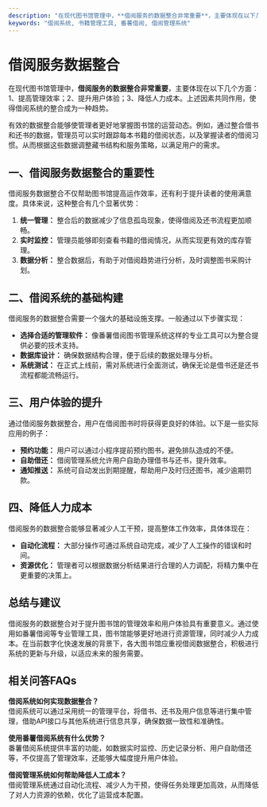 ```yaml
---
description: "在现代图书馆管理中，**借阅服务的数据整合非常重要**，主要体现在以下几个方面：1、提高管理效率；2、提升用户体验；3、降低人力成本。上述因素共同作用，使得借阅系统的整合成为一种趋势。"
keywords: "借阅系统, 书籍管理工具, 番薯借阅, 借阅管理系统"
---
```

# 借阅服务数据整合

在现代图书馆管理中，**借阅服务的数据整合非常重要**，主要体现在以下几个方面：1、提高管理效率；2、提升用户体验；3、降低人力成本。上述因素共同作用，使得借阅系统的整合成为一种趋势。

有效的数据整合能够使管理者更好地掌握图书馆的运营动态。例如，通过整合借书和还书的数据，管理员可以实时跟踪每本书籍的借阅状态，以及掌握读者的借阅习惯。从而根据这些数据调整藏书结构和服务策略，以满足用户的需求。

## **一、借阅服务数据整合的重要性**

借阅服务数据整合不仅帮助图书馆提高运作效率，还有利于提升读者的使用满意度。具体来说，这种整合有几个显著优势：

1. **统一管理：** 整合后的数据减少了信息孤岛现象，使得借阅及还书流程更加顺畅。
2. **实时监控：** 管理员能够即刻查看书籍的借阅情况，从而实现更有效的库存管理。
3. **数据分析：** 整合数据后，有助于对借阅趋势进行分析，及时调整图书采购计划。

## **二、借阅系统的基础构建**

借阅服务的数据整合需要一个强大的基础设施支撑。一般通过以下步骤实现：

- **选择合适的管理软件：** 像番薯借阅图书管理系统这样的专业工具可以为整合提供必要的技术支持。
- **数据库设计：** 确保数据结构合理，便于后续的数据处理与分析。
- **系统测试：** 在正式上线前，需对系统进行全面测试，确保无论是借书还是还书流程都能流畅运行。

## **三、用户体验的提升**

通过借阅服务数据整合，用户在借阅图书时将获得更良好的体验。以下是一些实际应用的例子：

- **预约功能：** 用户可以通过小程序提前预约图书，避免排队造成的不便。
- **自助借还：** 借阅管理系统允许用户自助办理借书与还书，提升效率。
- **通知推送：** 系统可自动发出到期提醒，帮助用户及时归还图书，减少逾期罚款。

## **四、降低人力成本**

借阅服务的数据整合能够显著减少人工干预，提高整体工作效率，具体体现在：

- **自动化流程：** 大部分操作可通过系统自动完成，减少了人工操作的错误和时间。
- **资源优化：** 管理者可以根据数据分析结果进行合理的人力调配，将精力集中在更重要的决策上。
  
## **总结与建议**

借阅服务的数据整合对于提升图书馆的管理效率和用户体验具有重要意义。通过使用如番薯借阅等专业管理工具，图书馆能够更好地进行资源管理，同时减少人力成本。在当前数字化快速发展的背景下，各大图书馆应重视借阅数据整合，积极进行系统的更新与升级，以适应未来的服务需要。

## **相关问答FAQs**

**借阅系统如何实现数据整合？**  
借阅系统可以通过采用统一的管理平台，将借书、还书及用户信息等进行集中管理，借助API接口与其他系统进行信息共享，确保数据一致性和准确性。

**使用番薯借阅系统有什么优势？**  
番薯借阅系统提供丰富的功能，如数据实时监控、历史记录分析、用户自助借还等，不仅提高了管理效率，还能够大幅度提升用户体验。

**借阅管理系统如何帮助降低人工成本？**  
借阅管理系统通过自动化流程、减少人为干预，使得任务处理更加高效，从而降低了对人力资源的依赖，优化了运营成本配置。
